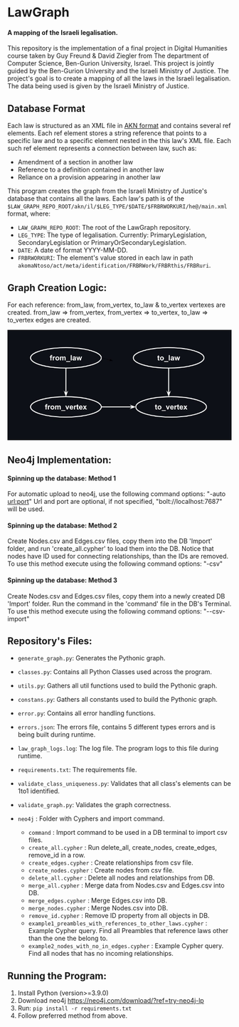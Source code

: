 # LawGraph
#### A mapping of the Israeli legalisation.
This repository is the implementation of a final project in Digital Humanities course taken by Guy Freund & David Ziegler from The department of Computer Science, Ben-Gurion University, Israel.
This project is jointly guided by the Ben-Gurion University and the Israeli Ministry of Justice.
The project's goal is to create a mapping of all the laws in the Israeli legalisation. The data being used is given by the Israeli Ministry of Justice.

## Database Format
Each law is structured as an XML file in [AKN format](http://docs.oasis-open.org/legaldocml/ns/akn/3.0) and contains several ref elements. Each ref element stores a string reference that points to a specific law and to a specific element nested in the this law's XML file. Each such ref element represents a connection between law, such as:
- Amendment of a section in another law
- Reference to a definition contained in another law
- Reliance on a provision appearing in another law

This program creates the graph from the Israeli Ministry of Justice's database that contains all the laws. Each law's path is of the `$LAW_GRAPH_REPO_ROOT/akn/il/$LEG_TYPE/$DATE/$FRBRWORKURI/he@/main.xml` format, where:
- `LAW_GRAPH_REPO_ROOT`: The root of the LawGraph repository.
- `LEG_TYPE`: The type of legalisation. Currently: PrimaryLegislation, SecondaryLegislation or PrimaryOrSecondaryLegislation.
- `DATE`: A date of format YYYY-MM-DD.
- `FRBRWORKURI`: The element's value stored in each law in path `akomaNtoso/act/meta/identification/FRBRWork/FRBRthis/FRBRuri`.

## Graph Creation Logic:
For each reference: from_law, from_vertex, to_law & to_vertex vertexes are created. from_law => from_vertex, from_vertex => to_vertex, to_law => to_vertex edges are created.

<img src=https://github.com/guyfreund/LawGraph/blob/master/graph_logic.jpg width=600>


## Neo4j Implementation:

#### Spinning up the database: Method 1
For automatic upload to neo4j, use the following command options:
"-auto <username> <password> <url:port>"
Url and port are optional, if not specified, "bolt://localhost:7687" will be used.

#### Spinning up the database: Method 2
Create Nodes.csv and Edges.csv files, copy them into the DB 'Import' folder, 
and run 'create_all.cypher' to load them into the DB.
Notice that nodes have ID used for connecting relationships, than the IDs are removed.
To use this method execute using the following command options:
"-csv"

#### Spinning up the database: Method 3
Create Nodes.csv and Edges.csv files, copy them into a newly created DB 'Import' folder. 
Run the command in the 'command' file in the DB's Terminal.
To use this method execute using the following command options:
"--csv-import"

## Repository's Files:
- `generate_graph.py`: Generates the Pythonic graph.
- `classes.py`: Contains all Python Classes used across the program.
- `utils.py`: Gathers all util functions used to build the Pythonic graph.
- `constans.py`: Gathers all constants used to build the Pythonic graph.
- `error.py`: Contains all error handling functions.
- `errors.json`: The errors file, contains 5 different types errors and is being built during runtime.
- `law_graph_logs.log`: The log file. The program logs to this file during runtime.
- `requirements.txt`: The requirements file.
- `validate_class_uniqueness.py`: Validates that all class's elements can be 1to1 identified. 
- `validate_graph.py`: Validates the graph correctness.


- `neo4j` : Folder with Cyphers and import command.
  - `command` : Import command to be used in a DB terminal to import csv files.
  - `create_all.cypher` : Run delete_all, create_nodes, create_edges, remove_id in a row.
  - `create_edges.cypher` : Create relationships from csv file.
  - `create_nodes.cypher` : Create nodes from csv file.
  - `delete_all.cypher` : Delete all nodes and relationships from DB.
  - `merge_all.cypher` : Merge data from Nodes.csv and Edges.csv into DB.
  - `merge_edges.cypher` : Merge Edges.csv into DB.
  - `merge_nodes.cypher` : Merge Nodes.csv into DB.
  - `remove_id.cypher` : Remove ID property from all objects in DB.
  - `example1_preambles_with_references_to_other_laws.cypher` : Example Cypher query. Find all Preambles that reference laws other than the one the belong to.
  - `example2_nodes_with_no_in_edges.cypher` : Example Cypher query. Find all nodes that has no incoming relationships.


## Running the Program:
1. Install Python (version>=3.9.0)
2. Download neo4j https://neo4j.com/download/?ref=try-neo4j-lp
3. Run: `pip install -r requirements.txt`
4. Follow preferred method from above.

